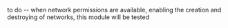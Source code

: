 to do -- when network permissions are available, enabling the creation and destroying of networks, this module will be tested